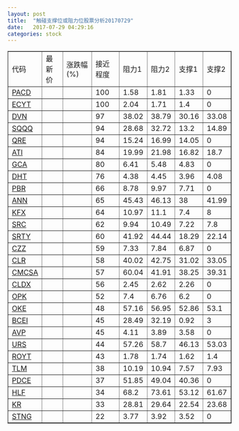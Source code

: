 ```yaml
---
layout: post
title:  "触碰支撑位或阻力位股票分析20170729"
date:   2017-07-29 04:29:16
categories: stock
---
```

<script type="text/javascript">
var stockList = []
stockList.push('gb_pacd');
stockList.push('gb_ecyt');
stockList.push('gb_dvn');
stockList.push('gb_sqqq');
stockList.push('gb_qre');
stockList.push('gb_ati');
stockList.push('gb_gca');
stockList.push('gb_dht');
stockList.push('gb_pbr');
stockList.push('gb_ann');
stockList.push('gb_kfx');
stockList.push('gb_src');
stockList.push('gb_srty');
stockList.push('gb_czz');
stockList.push('gb_clr');
stockList.push('gb_cmcsa');
stockList.push('gb_cldx');
stockList.push('gb_opk');
stockList.push('gb_oke');
stockList.push('gb_bcei');
stockList.push('gb_avp');
stockList.push('gb_urs');
stockList.push('gb_royt');
stockList.push('gb_tlm');
stockList.push('gb_pdce');
stockList.push('gb_hlf');
stockList.push('gb_kr');
stockList.push('gb_stng');
</script>
<table border="1">
 <tr>
 <td>代码</td>
 <td>最新价</td>
 <td>涨跌幅(%)</td>
 <td>接近程度</td>
 <td>阻力1</td>
 <td>阻力2</td>
 <td>支撑1</td>
 <td>支撑2</td>
</tr>
  <tr id="pacd" class="red">
  <td><a href="http://stock.finance.sina.com.cn/usstock/quotes/PACD.html" target="_blank">PACD</a></td><td></td><td></td><td>100</td><td>1.58</td><td>1.81</td><td>1.33</td><td>0</td></tr>
  <tr id="ecyt" class="green">
  <td><a href="http://stock.finance.sina.com.cn/usstock/quotes/ECYT.html" target="_blank">ECYT</a></td><td></td><td></td><td>100</td><td>2.04</td><td>1.71</td><td>1.4</td><td>0</td></tr>
  <tr id="dvn" class="green">
  <td><a href="http://stock.finance.sina.com.cn/usstock/quotes/DVN.html" target="_blank">DVN</a></td><td></td><td></td><td>97</td><td>38.02</td><td>38.79</td><td>30.16</td><td>33.08</td></tr>
  <tr id="sqqq" class="red">
  <td><a href="http://stock.finance.sina.com.cn/usstock/quotes/SQQQ.html" target="_blank">SQQQ</a></td><td></td><td></td><td>94</td><td>28.68</td><td>32.72</td><td>13.2</td><td>14.89</td></tr>
  <tr id="qre" class="red">
  <td><a href="http://stock.finance.sina.com.cn/usstock/quotes/QRE.html" target="_blank">QRE</a></td><td></td><td></td><td>94</td><td>15.24</td><td>16.99</td><td>14.05</td><td>0</td></tr>
  <tr id="ati" class="green">
  <td><a href="http://stock.finance.sina.com.cn/usstock/quotes/ATI.html" target="_blank">ATI</a></td><td></td><td></td><td>84</td><td>19.99</td><td>21.98</td><td>16.82</td><td>18.7</td></tr>
  <tr id="gca" class="green">
  <td><a href="http://stock.finance.sina.com.cn/usstock/quotes/GCA.html" target="_blank">GCA</a></td><td></td><td></td><td>80</td><td>6.41</td><td>5.48</td><td>4.83</td><td>0</td></tr>
  <tr id="dht" class="green">
  <td><a href="http://stock.finance.sina.com.cn/usstock/quotes/DHT.html" target="_blank">DHT</a></td><td></td><td></td><td>76</td><td>4.38</td><td>4.45</td><td>3.96</td><td>4.08</td></tr>
  <tr id="pbr" class="red">
  <td><a href="http://stock.finance.sina.com.cn/usstock/quotes/PBR.html" target="_blank">PBR</a></td><td></td><td></td><td>66</td><td>8.78</td><td>9.97</td><td>7.71</td><td>0</td></tr>
  <tr id="ann" class="red">
  <td><a href="http://stock.finance.sina.com.cn/usstock/quotes/ANN.html" target="_blank">ANN</a></td><td></td><td></td><td>65</td><td>45.43</td><td>46.13</td><td>38</td><td>41.99</td></tr>
  <tr id="kfx" class="green">
  <td><a href="http://stock.finance.sina.com.cn/usstock/quotes/KFX.html" target="_blank">KFX</a></td><td></td><td></td><td>64</td><td>10.97</td><td>11.1</td><td>7.4</td><td>8</td></tr>
  <tr id="src" class="green">
  <td><a href="http://stock.finance.sina.com.cn/usstock/quotes/SRC.html" target="_blank">SRC</a></td><td></td><td></td><td>62</td><td>9.94</td><td>10.49</td><td>7.22</td><td>7.8</td></tr>
  <tr id="srty" class="red">
  <td><a href="http://stock.finance.sina.com.cn/usstock/quotes/SRTY.html" target="_blank">SRTY</a></td><td></td><td></td><td>60</td><td>41.92</td><td>44.44</td><td>18.29</td><td>22.14</td></tr>
  <tr id="czz" class="red">
  <td><a href="http://stock.finance.sina.com.cn/usstock/quotes/CZZ.html" target="_blank">CZZ</a></td><td></td><td></td><td>59</td><td>7.33</td><td>7.84</td><td>6.87</td><td>0</td></tr>
  <tr id="clr" class="green">
  <td><a href="http://stock.finance.sina.com.cn/usstock/quotes/CLR.html" target="_blank">CLR</a></td><td></td><td></td><td>58</td><td>40.02</td><td>42.75</td><td>31.02</td><td>33.05</td></tr>
  <tr id="cmcsa" class="green">
  <td><a href="http://stock.finance.sina.com.cn/usstock/quotes/CMCSA.html" target="_blank">CMCSA</a></td><td></td><td></td><td>57</td><td>60.04</td><td>41.91</td><td>38.25</td><td>39.31</td></tr>
  <tr id="cldx" class="green">
  <td><a href="http://stock.finance.sina.com.cn/usstock/quotes/CLDX.html" target="_blank">CLDX</a></td><td></td><td></td><td>56</td><td>2.45</td><td>2.62</td><td>2.26</td><td>0</td></tr>
  <tr id="opk" class="green">
  <td><a href="http://stock.finance.sina.com.cn/usstock/quotes/OPK.html" target="_blank">OPK</a></td><td></td><td></td><td>52</td><td>7.4</td><td>6.76</td><td>6.2</td><td>0</td></tr>
  <tr id="oke" class="red">
  <td><a href="http://stock.finance.sina.com.cn/usstock/quotes/OKE.html" target="_blank">OKE</a></td><td></td><td></td><td>48</td><td>57.16</td><td>56.95</td><td>52.86</td><td>53.1</td></tr>
  <tr id="bcei" class="green">
  <td><a href="http://stock.finance.sina.com.cn/usstock/quotes/BCEI.html" target="_blank">BCEI</a></td><td></td><td></td><td>45</td><td>28.49</td><td>32.19</td><td>0.92</td><td>3</td></tr>
  <tr id="avp" class="green">
  <td><a href="http://stock.finance.sina.com.cn/usstock/quotes/AVP.html" target="_blank">AVP</a></td><td></td><td></td><td>45</td><td>4.11</td><td>3.89</td><td>3.58</td><td>0</td></tr>
  <tr id="urs" class="green">
  <td><a href="http://stock.finance.sina.com.cn/usstock/quotes/URS.html" target="_blank">URS</a></td><td></td><td></td><td>44</td><td>57.26</td><td>58.7</td><td>46.13</td><td>53.03</td></tr>
  <tr id="royt" class="red">
  <td><a href="http://stock.finance.sina.com.cn/usstock/quotes/ROYT.html" target="_blank">ROYT</a></td><td></td><td></td><td>43</td><td>1.78</td><td>1.74</td><td>1.62</td><td>1.4</td></tr>
  <tr id="tlm" class="green">
  <td><a href="http://stock.finance.sina.com.cn/usstock/quotes/TLM.html" target="_blank">TLM</a></td><td></td><td></td><td>38</td><td>10.19</td><td>10.94</td><td>7.57</td><td>7.93</td></tr>
  <tr id="pdce" class="red">
  <td><a href="http://stock.finance.sina.com.cn/usstock/quotes/PDCE.html" target="_blank">PDCE</a></td><td></td><td></td><td>37</td><td>51.85</td><td>49.04</td><td>40.36</td><td>0</td></tr>
  <tr id="hlf" class="red">
  <td><a href="http://stock.finance.sina.com.cn/usstock/quotes/HLF.html" target="_blank">HLF</a></td><td></td><td></td><td>34</td><td>68.2</td><td>73.61</td><td>53.12</td><td>61.67</td></tr>
  <tr id="kr" class="green">
  <td><a href="http://stock.finance.sina.com.cn/usstock/quotes/KR.html" target="_blank">KR</a></td><td></td><td></td><td>33</td><td>28.81</td><td>29.64</td><td>22.54</td><td>23.68</td></tr>
  <tr id="stng" class="red">
  <td><a href="http://stock.finance.sina.com.cn/usstock/quotes/STNG.html" target="_blank">STNG</a></td><td></td><td></td><td>22</td><td>3.77</td><td>3.92</td><td>3.52</td><td>0</td></tr>
</table>
